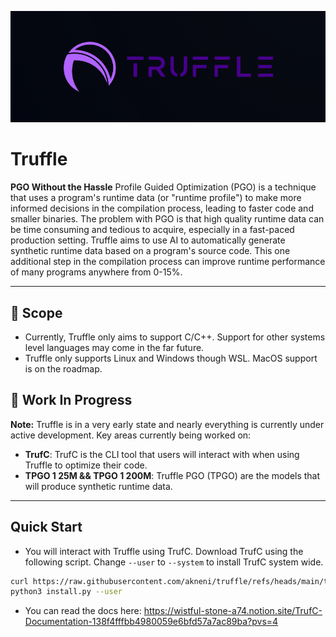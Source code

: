 ![Banner](./branding/truffle-banner.png)

# Truffle
**PGO Without the Hassle**
Profile Guided Optimization (PGO) is a technique that uses a program's runtime data (or "runtime profile") to make more informed decisions in the compilation process, leading to faster code and smaller binaries. The problem with PGO is that high quality runtime data can be time consuming and tedious to acquire, especially in a fast-paced production setting. Truffle aims to use AI to automatically generate synthetic runtime data based on a program's source code. This one additional step in the compilation process can improve runtime performance of many programs anywhere from 0-15%. 

---

## 🔭 Scope
- Currently, Truffle only aims to support C/C++. Support for other systems level languages may come in the far future. 
- Truffle only supports Linux and Windows though WSL. MacOS support is on the roadmap. 

## 🚧 Work In Progress
**Note:** Truffle is in a very early state and nearly everything is currently under active development.
Key areas currently being worked on:
- **TrufC**: TrufC is the CLI tool that users will interact with when using Truffle to optimize their code. 
- **TPGO 1 25M && TPGO 1 200M**: Truffle PGO (TPGO) are the models that will produce synthetic runtime data.

---

## Quick Start
- You will interact with Truffle using TrufC. Download TrufC using the following script. Change `--user` to `--system` to install TrufC system wide. 
```bash
curl https://raw.githubusercontent.com/akneni/truffle/refs/heads/main/trufc/scripts/install.py -o install.py
python3 install.py --user
```
- You can read the docs here: https://wistful-stone-a74.notion.site/TrufC-Documentation-138f4fffbb4980059e6bfd57a7ac89ba?pvs=4